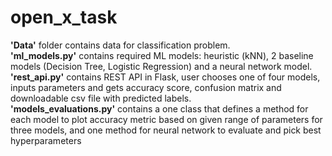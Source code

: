 # open_x_task

<b>'Data'</b> folder contains data for classification problem. <br>
<b>'ml_models.py'</b> contains required ML models: heuristic (kNN), 2 baseline models (Decision Tree, Logistic Regression) and a neural network model.<br>
<b>'rest_api.py'</b> contains REST API in Flask, user chooses one of four models, inputs parameters and gets accuracy score, confusion matrix and downloadable csv file with predicted labels.<br>
<b>'models_evaluations.py'</b> contains a one class that defines a method for each model to plot accuracy metric based on given range of parameters for three models, and one method for neural network to evaluate and pick best hyperparameters<br>
